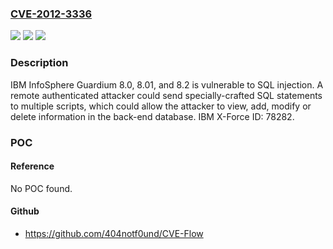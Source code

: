 ### [CVE-2012-3336](https://cve.mitre.org/cgi-bin/cvename.cgi?name=CVE-2012-3336)
![](https://img.shields.io/static/v1?label=Product&message=InfoSphere%20Guardium&color=blue)
![](https://img.shields.io/static/v1?label=Version&message=n%2Fa&color=blue)
![](https://img.shields.io/static/v1?label=Vulnerability&message=Data%20Manipulation&color=brighgreen)

### Description

IBM InfoSphere Guardium 8.0, 8.01, and 8.2 is vulnerable to SQL injection. A remote authenticated attacker could send specially-crafted SQL statements to multiple scripts, which could allow the attacker to view, add, modify or delete information in the back-end database. IBM X-Force ID: 78282.

### POC

#### Reference
No POC found.

#### Github
- https://github.com/404notf0und/CVE-Flow

